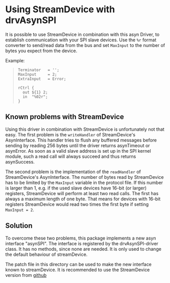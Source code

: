 # Using StreamDevice with drvAsynSPI

It is possible to use StreamDevice in combination with this asyn Driver, to
establish communication with your SPI slave devices.
Use the `%r` format converter to send/read data from the bus and set `MaxInput`
to the number of bytes you expect from the device.

Example:

>     Terminator   = '';
>     MaxInput     = 2;
>     ExtraInput   = Error;
>     
>     rCtrl {
>       out ${1} 2; 
>       in  "%02r";
>     }

## Known problems with StreamDevice
Using this driver in combination with StreamDevice is unfortunately not that easy.
The first problem is the `writeHandler` of StreamDevice's AsynInterface. This handler
tries to flush any buffered messages before sending by reading 256 bytes until
the driver returns asynTimeout or asynError. As soon as a valid slave address is set up
in the SPI kernel module, such a read call will always succeed and thus returns asynSuccess.

The second problem is the implementation of the `readHandler` of StreamDevice's AsynInterface.
The number of bytes read by StreamDevice has to be limited by the `MaxInput` variable in the
protocol file. If this number is larger than 1, e.g. if the used slave devices have 16-bit
(or larger) registers, StreamDevice will perform at least two read calls. The first has always
a maximum length of one byte. That means for devices with 16-bit registers StreamDevice would
read two times the first byte if setting `MaxInput = 2`.

## Solution
To overcome these two problems, this package implements a new asyn interface "asynSPI".
The interface is registered by the drvAsynSPI-driver class. It has no methods, since none
are needed. It is only used to change the default behaviour of streamDevice.

The patch file in this directory can be used to make the new interface known to streamDevice.
It is recommended to use the StreamDevice version from
[github](https://github.com/epics-modules/stream)


